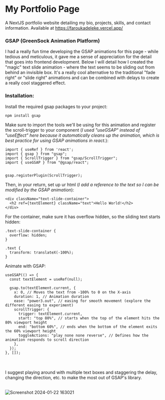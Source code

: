 # My Portfolio Page

A NextJS portfolio website detailing my bio, projects, skills, and contact information. Available at https://faroukadeleke.vercel.app/

### GSAP (GreenSock Animation Platform) 
I had a really fun time developing the GSAP animations for this page - while tedious and meticulous, it gave me a sense of appreciation for the detail that goes into frontend development. Below I will detail how I created the "magic" text slide animation - where the text seems to be sliding out from behind an invisible box. It's a really cool alternative to the traditional "fade right" or "slide right" animations and can be combined with delays to create a really cool staggered effect.

### Installation:

Install the required gsap packages to your project:

```
npm install gsap
```

Make sure to import the tools we'll be using for this animation and register the scroll-trigger to your component (*I used "useGSAP" instead of "useEffect" here because it automatically cleans up the animation, which is best practice for using GSAP animations in react.*):

```
import { useRef } from 'react';
import { gsap } from "gsap";
import { ScrollTrigger } from "gsap/ScrollTrigger";
import { useGSAP } from "@gsap/react";


gsap.registerPlugin(ScrollTrigger);
```

Then, in your return, set up ur html (*I add a reference to the text so I can be modified by the GSAP animation*):

```
<div className="text-slide-container">
  <h2 ref={textElement} className="text">Hello World!</h2>
</div>
```

For the container, make sure it has overflow hidden, so the sliding text starts hidden:

```
.text-slide-container {
  overflow: hidden;
}

.text {
  transform: translateX(-100%);
}
```
Animate with GSAP:

```
useGSAP(() => {
  const textElement = useRef(null);

  gsap.to(textElement.current, {
    x: 0, // Moves the text from -100% to 0 on the X-axis
    duration: 1, // Animation duration
    ease: "power3.out", // easing for smooth movement (explore the different easing to experiment)
    scrollTrigger: {
      trigger: textElement.current,
      start: "top 80%", // starts when the top of the element hits the 80% viewport height
      end: "bottom 60%", // ends when the bottom of the element exits the 60% viewport height
      toggleActions: "play none none reverse", // Defines how the animation responds to scroll direction
    },
  });
}, []);
```
<br><br>
I suggest playing around with multiple text boxes and staggering the delay, changing the direction, etc. to make the most out of GSAP's library.
<br><br>




![Screenshot 2024-01-22 163021](https://github.com/Fadeleke57/faroukadeleke/assets/110058327/d2ee00d9-bb11-410f-b23f-012c2188e90f)







